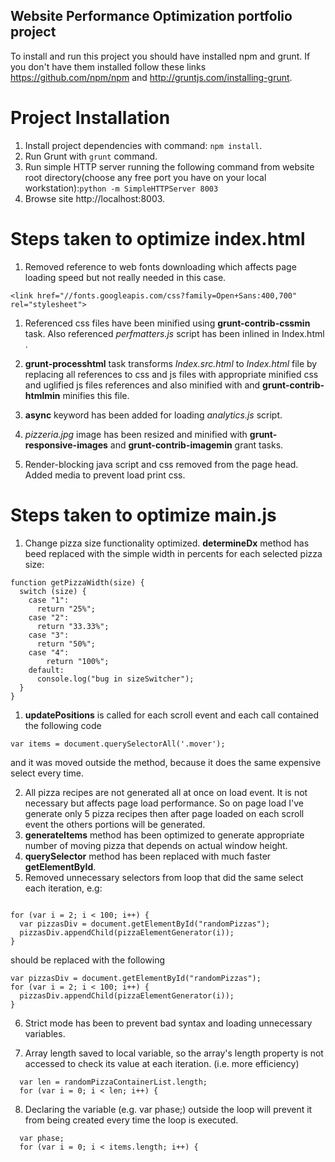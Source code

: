 Website Performance Optimization portfolio project
--------------------------------------------------

To install and run this project you should have installed npm and grunt. If you don't have them installed follow these links https://github.com/npm/npm and http://gruntjs.com/installing-grunt.

Project Installation
====================

1.	Install project dependencies with command: `npm install`.
2.	Run Grunt with `grunt` command.
3.	Run simple HTTP server running the following command from website root directory(choose any free port you have on your local workstation):`python -m SimpleHTTPServer 8003`
4.	Browse site http://localhost:8003.

Steps taken to optimize index.html
==================================

1.	Removed reference to web fonts downloading which affects page loading speed but not really needed in this case.

```
<link href="//fonts.googleapis.com/css?family=Open+Sans:400,700" rel="stylesheet">
```

1.	Referenced css files have been minified using **grunt-contrib-cssmin** task. Also referenced *perfmatters.js* script has been inlined in Index.html .

2.	**grunt-processhtml** task transforms *Index.src.html* to *Index.html* file by replacing all references to css and js files with appropriate minified css and uglified js files references and also minified with and **grunt-contrib-htmlmin** minifies this file.

3.	**async** keyword has been added for loading *analytics.js* script.

4.	*pizzeria.jpg* image has been resized and minified with **grunt-responsive-images** and **grunt-contrib-imagemin** grant tasks.

5.	Render-blocking java script and css removed from the page head. Added media to prevent load print css.


Steps taken to optimize main.js
===============================

1.	Change pizza size functionality optimized. **determineDx** method has beed replaced with the simple width in percents for each selected pizza size:

```
function getPizzaWidth(size) {
  switch (size) {
    case "1":
      return "25%";
    case "2":
      return "33.33%";
    case "3":
      return "50%";
    case "4":
        return "100%";
    default:
      console.log("bug in sizeSwitcher");
  }
}
```

1.	**updatePositions** is called for each scroll event and each call contained the following code

```
var items = document.querySelectorAll('.mover');
```

and it was moved outside the method, because it does the same expensive select every time.

2. All pizza recipes are not generated all at once on load event. It is not necessary but affects page load performance.
So on page load I've generate only 5 pizza recipes then after page loaded on each scroll event the others portions
will be generated.
3. **generateItems** method has been optimized to generate appropriate number of moving pizza that depends on actual
window height.
4. **querySelector** method has been replaced with much faster **getElementById**.
5. Removed unnecessary selectors from loop that did the same select each iteration, e.g:

```

for (var i = 2; i < 100; i++) {
  var pizzasDiv = document.getElementById("randomPizzas");
  pizzasDiv.appendChild(pizzaElementGenerator(i));
}
```

should be replaced with the following

```
var pizzasDiv = document.getElementById("randomPizzas");
for (var i = 2; i < 100; i++) {
  pizzasDiv.appendChild(pizzaElementGenerator(i));
}
```
6. Strict mode has been to prevent bad syntax and loading unnecessary variables.

7. Array length saved to local variable, so the  array's length property is not accessed to check its value at 
each iteration. (i.e. more efficiency)
```
  var len = randomPizzaContainerList.length;
  for (var i = 0; i < len; i++) {
```

8. Declaring the variable (e.g. var phase;) outside the loop will prevent it from being created every time 
the loop is executed.
```
  var phase;
  for (var i = 0; i < items.length; i++) {
```